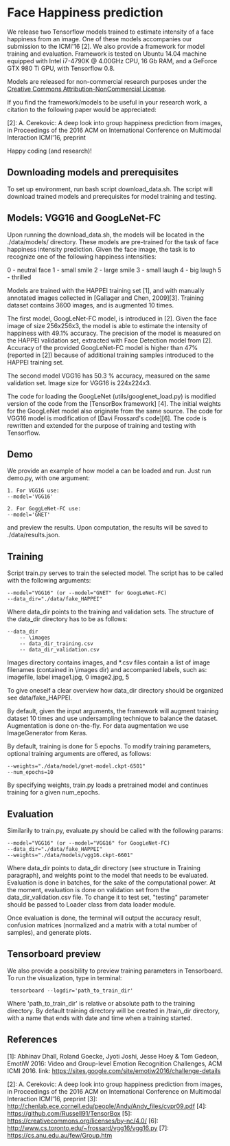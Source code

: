Face Happiness prediction
====================================

We release two Tensorflow models trained to estimate intensity of a face happiness from an image. One of these models accompanies our submission to the ICMI'16 [2]. We also provide a framework for model training and evaluation. Framework is tested on Ubuntu 14.04 machine equipped with Intel i7-4790K @ 4.00GHz CPU, 16 Gb RAM, and a GeForce GTX 980 Ti GPU, with Tensorflow 0.8.

Models are released for non-commercial research purposes under the [Creative Commons Attribution-NonCommercial License](https://creativecommons.org/licenses/by-nc/4.0/). 

If you find the framework/models to be useful in your research work, a citation to the following paper would be appreciated:

[2]: A. Cerekovic: A deep look into group happiness prediction from images, in Proceedings of the 2016 ACM on International Conference on Multimodal Interaction ICMI'16, preprint

Happy coding (and research)!

Downloading models and prerequisites
------------------------------------
To set up environment, run bash script download_data.sh. The script will download trained models and prerequisites for model training and testing.

Models: VGG16 and GoogLeNet-FC
-------------------------------
Upon running the download_data.sh, the models will be located in the ./data/models/ directory. These models are pre-trained for the task of face happiness intensity prediction. Given the face image, the task is to recognize one of the following happiness intensities:

0 - neutral face
1 - small smile
2 - large smile
3 - small laugh
4 - big laugh
5 - thrilled

Models are trained with the HAPPEI training set [1], and with manually annotated images collected in [Gallager and Chen, 2009][3]. Training dataset contains 3600 images, and is augmented 10 times.

The first model, GoogLeNet-FC model, is introduced in [2]. Given the face image of size 256x256x3, the model is able to estimate the intensity of happiness with 49.1% accuracy. The precision of the model is measured on the HAPPEI validation set, extracted with Face Detection model from [2]. Accuracy of the provided GoogLeNet-FC model is higher than 47% (reported in [2]) because of additional training samples introduced to the HAPPEI training set.

The second model VGG16 has 50.3 % accuracy, measured on the same validation set. Image size for VGG16 is 224x224x3.

The code for loading the GoogLeNet (utils/googlenet_load.py) is modified version of the code from the [TensorBox framework] [4]. The initial weights for the GoogLeNet model also originate from the same source. The code for VGG16 model is modification of [Davi Frossard's code][6]. The code is rewritten and extended for the purpose of training and testing with Tensorflow. 

Demo
------

We provide an example of how model a can be loaded and run. Just run demo.py, with one argument:

```
1. For VGG16 use:
--model='VGG16' 

2. For GoggLeNet-FC use:
--model='GNET'
```

and preview the results. Upon computation, the results will be saved to ./data/results.json.


Training 
------------------
Script train.py serves to train the selected model. The script has to be called with the following arguments:

```
--model="VGG16" (or --model="GNET" for GoogLeNet-FC)
--data_dir="./data/fake_HAPPEI"
```

Where data_dir points to the training and validation sets. The structure of the data_dir directory has to be as follows:

```
--data_dir
    -- \images
    -- data_dir_training.csv
    -- data_dir_validation.csv
```

Images directory contains images, and *.csv files contain a list of image filenames (contained in \images dir) and accompanied labels, such as:
imagefile, label
image1.jpg, 0
image2.jpg, 5

To give oneself a clear overview how data_dir directory should be organized see data/fake_HAPPEI. 

By default, given the input arguments, the framework will augment training dataset 10 times and use undersampling technique to balance the dataset.
Augmentation is done on-the-fly. For data augmentation we use ImageGenerator from Keras.

By default, training is done for 5 epochs. To modify training parameters, optional training arguments are offered, as follows:

```
--weights="./data/model/gnet-model.ckpt-6501"
--num_epochs=10
```

By specifying weights, train.py loads a pretrained model and continues training for a given num_epochs.


Evaluation
----------

Similarily to train.py, evaluate.py should be called with the following params:

```
--model="VGG16" (or --model="VGG16" for GoogLeNet-FC)
--data_dir="./data/fake_HAPPEI"
--weights="./data/models/vgg16.ckpt-6601"
```

Where data_dir points to data_dir directory (see structure in Training paragraph), and weights point to the model that needs to be evaluated.
Evaluation is done in batches, for the sake of the computational power. At the moment, evaluation is done on validation set from the data_dir_validation.csv file. To change it to test set, "testing" parameter should be passed to Loader class from data loader module.

Once evaluation is done, the terminal will output the accuracy result, confusion matrices (normalized and a matrix with a total number of samples), and generate plots.


Tensorboard preview
-------------------

We also provide a possibility to preview training parameters in Tensorboard.
To run the visualization, type in terminal:

```
 tensorboard --logdir='path_to_train_dir'
```
 
Where 'path_to_train_dir' is relative or absolute path to the training directory. By default training directory will be created in /train_dir directory, with a name that ends with date and time when a training started.


References
----------

  [1]: Abhinav Dhall, Roland Goecke, Jyoti Joshi, Jesse Hoey & Tom Gedeon, EmotiW 2016: Video and Group-level Emotion Recognition Challenges, ACM ICMI 2016. link: https://sites.google.com/site/emotiw2016/challenge-details
  
  [2]: A. Cerekovic: A deep look into group happiness prediction from images, in Proceedings of the 2016 ACM on International Conference on Multimodal Interaction ICMI'16, preprint
  [3]: http://chenlab.ece.cornell.edu/people/Andy/Andy_files/cvpr09.pdf
  [4]: https://github.com/Russell91/TensorBox
  [5]: https://creativecommons.org/licenses/by-nc/4.0/
  [6]: http://www.cs.toronto.edu/~frossard/vgg16/vgg16.py
  [7]: https://cs.anu.edu.au/few/Group.htm
